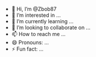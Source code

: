 - 👋 Hi, I’m @Zbob87
- 👀 I’m interested in ...
- 🌱 I’m currently learning ...
- 💞️ I’m looking to collaborate on ...
- 📫 How to reach me ...
- 😄 Pronouns: ...
- ⚡ Fun fact: ...

<!---
Zbob87/Zbob87 is a ✨ special ✨ repository because its `README.md` (this file) appears on your GitHub profile.
You can click the Preview link to take a look at yourfrom __future__ import unicode_literals

from ..utils import (
    determine_protocol,
)


def get_suitable_downloader(info_dict, params={}):
    info_dict['protocol'] = determine_protocol(info_dict)
    info_copy = info_dict.copy()
    return _get_suitable_downloader(info_copy, params)


# Some of these require get_suitable_downloader
from .common import FileDownloader
from .dash import DashSegmentsFD
from .f4m import F4mFD
from .hls import HlsFD
from .http import HttpFD
from .rtmp import RtmpFD
from .rtsp import RtspFD
from .ism import IsmFD
from .niconico import NiconicoDmcFD
from .external import (
    get_external_downloader,
    FFmpegFD,
)

PROTOCOL_MAP = {
    'rtmp': RtmpFD,
    'm3u8_native': HlsFD,
    'm3u8': FFmpegFD,
    'mms': RtspFD,
    'rtsp': RtspFD,
    'f4m': F4mFD,
    'http_dash_segments': DashSegmentsFD,
    'ism': IsmFD,
    'niconico_dmc': NiconicoDmcFD,
}


def _get_suitable_downloader(info_dict, params={}):
    """Get the downloader class that can handle the info dict."""

    # if (info_dict.get('start_time') or info_dict.get('end_time')) and not info_dict.get('requested_formats') and FFmpegFD.can_download(info_dict):
    #     return FFmpegFD

    external_downloader = params.get('external_downloader')
    if external_downloader is not None:
        ed = get_external_downloader(external_downloader)
        if ed.can_download(info_dict):
            return ed
        # Avoid using unwanted args since external_downloader was rejected
        if params.get('external_downloader_args'):
            params['external_downloader_args'] = None

    protocol = info_dict['protocol']
    if protocol.startswith('m3u8') and info_dict.get('is_live'):
        return FFmpegFD

    if protocol == 'm3u8' and params.get('hls_prefer_native') is True:
        return HlsFD

    if protocol == 'm3u8_native' and params.get('hls_prefer_native') is False:
        return FFmpegFD

    return PROTOCOL_MAP.get(protocol, HttpFD)


__all__ = [
    'get_suitable_downloader',
    'FileDownloader',
] changes.
--->

